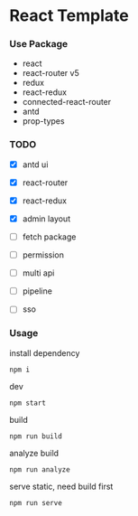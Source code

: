 # React Template

### Use Package

- react
- react-router v5
- redux
- react-redux
- connected-react-router
- antd
- prop-types


### TODO
- [x] antd ui
- [x] react-router
- [x] react-redux
- [x] admin layout
- [ ] fetch package
- [ ] permission
- [ ] multi api
- [ ] pipeline
- [ ] sso


### Usage

install dependency
```shell
npm i
```

dev
```shell
npm start
```

build
```shell
npm run build
```

analyze build
```shell
npm run analyze
```

serve static, need build first
```shell
npm run serve
```